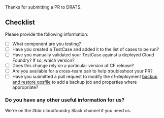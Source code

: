 Thanks for submitting a PR to DRATS.


## Checklist

Please provide the following information:

- [ ] What component are you testing?
- [ ] Have you created a TestCase and added it to the list of cases to be run?
- [ ] Have you manually validated your TestCase against a deployed Cloud Foundry? If so, which version?
- [ ] Does this change rely on a particular version of CF release?
- [ ] Are you available for a cross-team pair to help troubleshoot your PR?
- [ ] Have you submitted a pull request to modify the cf-deployment [backup and restore opsfile](https://github.com/cloudfoundry/cf-deployment/blob/master/operations/experimental/enable-backup-restore.yml) to add a backup job and properties where appropriate?

### Do you have any other useful information for us?

We're on the #bbr cloudfoundry Slack channel if you need us.
